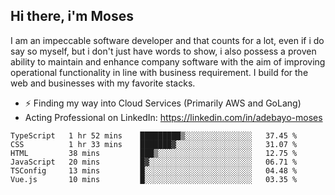 ## Hi there, i'm Moses

I am an impeccable software developer and that counts for a lot, even if i do say so myself, but i don't just have words to show, i also possess a proven ability to maintain and enhance company software with the aim of improving operational functionality in line with business requirement. I build for the web and businesses with my favorite stacks.
- ⚡ Finding my way into Cloud Services (Primarily AWS and GoLang)
- Acting Professional on LinkedIn: https://linkedin.com/in/adebayo-moses

<!--START_SECTION:waka-->

```text
TypeScript   1 hr 52 mins    █████████▒░░░░░░░░░░░░░░░   37.45 %
CSS          1 hr 33 mins    ███████▓░░░░░░░░░░░░░░░░░   31.07 %
HTML         38 mins         ███▒░░░░░░░░░░░░░░░░░░░░░   12.75 %
JavaScript   20 mins         █▓░░░░░░░░░░░░░░░░░░░░░░░   06.71 %
TSConfig     13 mins         █░░░░░░░░░░░░░░░░░░░░░░░░   04.48 %
Vue.js       10 mins         █░░░░░░░░░░░░░░░░░░░░░░░░   03.35 %
```

<!--END_SECTION:waka-->
